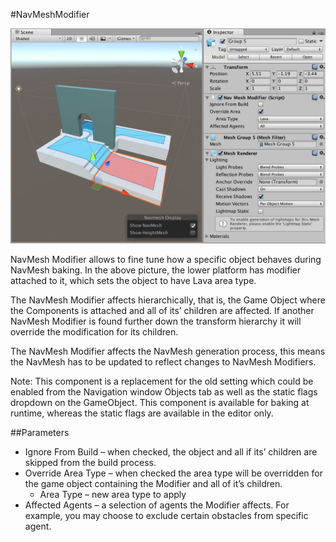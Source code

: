 #NavMeshModifier

![NavMeshModifier example](Images/NavMeshModifier-Example.png)

NavMesh Modifier allows to fine tune how a specific object behaves during NavMesh baking. In the above picture, the lower platform has modifier attached to it, which sets the object to have Lava area type. 

The NavMesh Modifier affects hierarchically, that is, the Game Object where the Components is attached and all of its’ children are affected. If another NavMesh Modifier is found further down the transform hierarchy it will override the modification for its children.

The NavMesh Modifier affects the NavMesh generation process, this means the NavMesh has to be updated to reflect changes to NavMesh Modifiers.

Note: This component is a replacement for the old setting which could be enabled from the Navigation window Objects tab as well as the static flags dropdown on the GameObject. This component is available for baking at runtime, whereas the static flags are available in the editor only.

##Parameters
* Ignore From Build – when checked, the object and all if its’ children are skipped from the build process.
* Override Area Type – when checked the area type will be overridden for the game object containing the Modifier and all of it’s children.
	* Area Type – new area type to apply
* Affected Agents – a selection of agents the Modifier affects. For example, you may choose to exclude certain obstacles from specific agent. 

